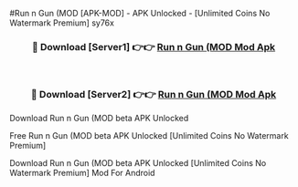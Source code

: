#Run n Gun (MOD [APK-MOD] - APK Unlocked - [Unlimited Coins No Watermark Premium] sy76x



<div align="center">

<h3>🔴 Download [Server1] 👉👉 <a href="https://momento.my/?title=Run_n_Gun_(MOD">Run n Gun (MOD Mod Apk</a></h3><br>

<h3>🔴 Download [Server2] 👉👉 <a href="https://momento.my/?title=Run_n_Gun_(MOD">Run n Gun (MOD Mod Apk</a></h3>
</div>



Download Run n Gun (MOD beta APK Unlocked

Free Run n Gun (MOD beta APK Unlocked [Unlimited Coins No Watermark Premium]

Download Run n Gun (MOD beta APK Unlocked [Unlimited Coins No Watermark Premium] Mod For Android
